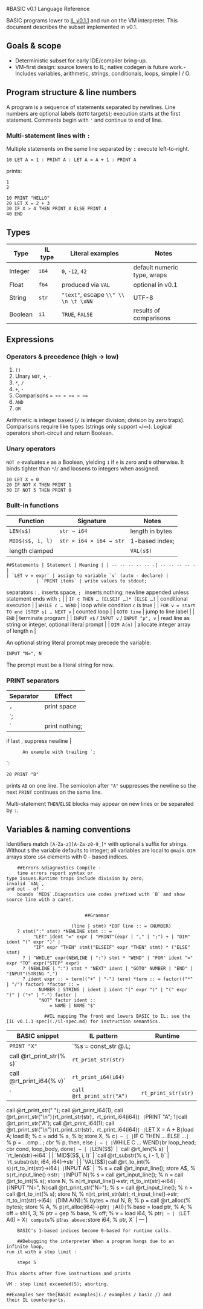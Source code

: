 #BASIC v0.1 Language Reference

BASIC programs lower to [IL v0.1.1](./il-spec.md) and run on the VM interpreter.  This document describes the subset implemented in v0.1.

## Goals & scope
- Deterministic subset for early IDE/compiler bring-up.
- VM-first design: source lowers to IL;
native codegen is future work.- Includes variables, arithmetic, strings, conditionals, loops,
    simple I / O.

## Program structure & line numbers
A program is a sequence of statements separated by newlines. Line numbers are optional labels (`GOTO` targets);
execution starts at the first statement. Comments begin with `'` and continue to end of line.

### Multi-statement lines with `:`
Multiple statements on the same line separated by `:` execute left-to-right.

```basic
10 LET A = 1 : PRINT A : LET A = A + 1 : PRINT A
```

prints:

```
1
2
```

```basic
10 PRINT "HELLO"
20 LET X = 2 + 3
30 IF X > 4 THEN PRINT X ELSE PRINT 4
40 END
```

## Types
| Type    | IL type | Literal examples                    | Notes                            |
|---------|---------|-------------------------------------|----------------------------------|
| Integer | `i64`   | `0`, `-12`, `42`                    | default numeric type, wraps      |
| Float   | `f64`   | produced via `VAL`                  | optional in v0.1                 |
| String  | `str`   | `"text"`, escape `\\" \\ \n \t \xNN` | UTF-8                            |
| Boolean | `i1`    | `TRUE`, `FALSE`                     | results of comparisons           |

## Expressions
### Operators & precedence (high → low)
1. `()`
2. Unary `NOT`, `+`, `-`
3. `*`, `/`
4. `+`, `-`
5. Comparisons `= <> < <= > >=`
6. `AND`
7. `OR`

Arithmetic is integer based (`/` is integer division; division by zero traps).
Comparisons require like types (strings only support `=`/`<>`).
Logical operators short-circuit and return Boolean.

### Unary operators

`NOT e` evaluates `e` as a Boolean, yielding `1` if `e` is zero and `0` otherwise. It binds tighter than `*`/`/` and loosens to integers when assigned.

```basic
10 LET X = 0
20 IF NOT X THEN PRINT 1
30 IF NOT 5 THEN PRINT 0
```

### Built-in functions
| Function          | Signature               | Notes                    |
|-------------------|-------------------------|--------------------------|
| `LEN(s$)`         | `str → i64`             | length in bytes          |
| `MID$(s$, i, l)`  | `str × i64 × i64 → str` | 1-based index;
length clamped | | `VAL(s$)` | `str → i64` | traps on invalid numeric |

    ##Statements | Statement | Meaning | | -- -- -- -- -- -| -- -- -- -- -|
    | `LET v = expr` | assign to variable `v` (auto - declare) |
               | `PRINT items` | write values to stdout;
separators : `,` inserts space, `;
` inserts nothing;
newline appended unless statement ends with `;` |
| `IF c THEN … [ELSEIF …]* [ELSE …]` | conditional execution |
| `WHILE c … WEND` | loop while condition `c` is true |
| `FOR v = start TO end [STEP s] … NEXT v` | counted loop |
| `GOTO line` | jump to line label |
| `END` | terminate program |
| `INPUT v$` / `INPUT v` / `INPUT "p", v` | read line as string or integer, optional literal prompt |
| `DIM A(n)` | allocate integer array of length `n` |

An optional string literal prompt may precede the variable:

```basic
INPUT "N=", N
```

The prompt must be a literal string for now.

### PRINT separators

| Separator | Effect |
|-----------|--------|
| `,`       | print space |
| `;
` | print nothing;
if last
    , suppress newline |

          An example with trailing `;
`:

```basic 10 PRINT "A";
20 PRINT "B"
```
prints `AB` on one line. The semicolon after `"A"` suppresses the newline so the next
`PRINT` continues on the same line.

Multi-statement `THEN`/`ELSE` blocks may appear on new lines or be separated by `:`.

## Variables & naming conventions
Identifiers match `[A-Za-z][A-Za-z0-9_]*` with optional `$` suffix for strings.
Without `$` the variable defaults to integer;
all variables are local to `@main`.
`DIM` arrays store `i64` elements with 0 -
        based indices.

        ##Errors &diagnostics Compile -
        time errors report syntax or
    type issues.Runtime traps include division by zero,
    invalid `VAL`,
    and out - of -
        bounds `MID$`.Diagnostics use codes prefixed with `B` and show source line with a caret.

```text 10 LET X = 1 + ^B0001 : expected expression
```

                                 ##Grammar
```bnf program :: =
                        (line | stmt) *EOF line :: = (NUMBER)
    ? stmt(":" stmt) *NEWLINE stmt :: =
          "LET" ident "=" expr | "PRINT"(expr | "," | ";") + | "DIM" ident "(" expr ")" |
          "IF" expr "THEN" stmt("ELSEIF" expr "THEN" stmt) * ("ELSE" stmt)
      ? | "WHILE" expr(NEWLINE | ":") stmt * "WEND" | "FOR" ident "=" expr "TO" expr("STEP" expr)
      ? (NEWLINE | ":") stmt * "NEXT" ident | "GOTO" NUMBER | "END" | "INPUT"(STRING ",")
      ? ident expr :: = term(("+" | "-") term) *term :: = factor(("*" | "/") factor) *factor :: =
            NUMBER | STRING | ident | ident "(" expr ")" | "(" expr ")" | ("+" | "-") factor |
            "NOT" factor ident ::
                = NAME | NAME "$"
```

                  ##IL mapping The front end lowers BASIC to IL; see the [IL v0.1.1 spec](./il-spec.md) for instruction semantics.

| BASIC snippet       | IL pattern                                                | Runtime |
|---------------------|-----------------------------------------------------------|---------|
| `PRINT "X"`         | `%s = const_str @.L;
call @rt_print_str(% s)` | `rt_print_str(str)` | | `PRINT X` | `% v = load i64, % slotX;
call @rt_print_i64(% v)` | `rt_print_i64(i64)` | | `PRINT "A";
` | `call @rt_print_str("A")` | `rt_print_str(str)` | | `PRINT "A", 1` | `call @rt_print_str("A");
call @rt_print_str(" ");
call @rt_print_i64(1);
call @rt_print_str("\n")` | `rt_print_str(str)`, `rt_print_i64(i64)` | | `PRINT "A";
1` | `call @rt_print_str("A");
call @rt_print_i64(1);
call @rt_print_str("\n")` | `rt_print_str(str)`, `rt_print_i64(i64)` | | `LET X = A + B` | `load A;
load B;
% c = add % a, % b;
store X, % c` | — | | `IF C THEN … ELSE …`| `% p = …cmp…;
cbr % p, then, else ` | — | | `WHILE C … WEND` | `br loop_head;
cbr cond, loop_body,
    done` | — | | `LEN(S$)` | `call @rt_len(% s)` | `rt_len(str)→i64` | | `MID$(S$, i, l)` | `call
        @rt_substr(% s, i - 1, l)` | `rt_substr(str, i64, i64)→str` |
        | `VAL(S$)` | `call @rt_to_int(% s)` | `rt_to_int(str)→i64` |
        | `INPUT A$` | `% s = call @rt_input_line();
store A$, % s` | `rt_input_line()→str` | | `INPUT N` | `% s = call @rt_input_line();
% n = call @rt_to_int(% s);
store N, % n` | `rt_input_line()→str;
rt_to_int(str)→i64` | | `INPUT "N=", N` | `call @rt_print_str("N=");
% s = call @rt_input_line();
% n = call @rt_to_int(% s);
store N, % n` | `rt_print_str(str);
rt_input_line()→str;
rt_to_int(str)→i64` | | `DIM A(N)` | `% bytes = mul N, 8;
% p = call @rt_alloc(% bytes);
store % A, % p` | `rt_alloc(i64)→ptr` | | `A(I)` | `% base = load ptr, % A;
% off = shl I, 3;
% ptr = gep % base, % off;
% v = load i64, % ptr` | — | | `LET A(I) = X` | compute `% ptr` as above;
`store i64, % ptr,
    X` | — |

        BASIC's 1-based indices become 0-based for runtime calls.

        ##Debugging the interpreter When a program hangs due to an infinite loop,
    run it with a step limit :

```sh ilc - run tests / data / loop.il-- max -
    steps 5
```

    This aborts after five instructions and prints
`VM : step limit exceeded(5);
aborting.`

    ##Examples See the[BASIC examples](./ examples / basic /) and
    their IL counterparts.
